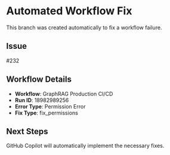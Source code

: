 # Automated Workflow Fix

This branch was created automatically to fix a workflow failure.

## Issue

#232

## Workflow Details

- **Workflow**: GraphRAG Production CI/CD
- **Run ID**: 18982989256
- **Error Type**: Permission Error
- **Fix Type**: fix_permissions

## Next Steps

GitHub Copilot will automatically implement the necessary fixes.
